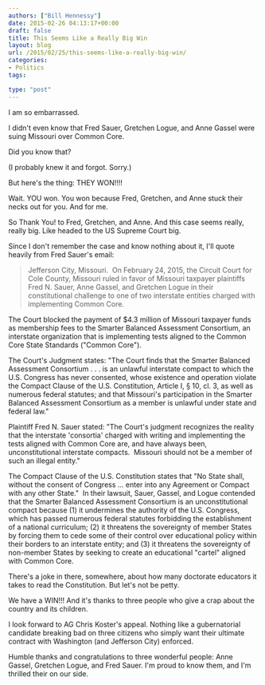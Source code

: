 ```yaml
---
authors: ["Bill Hennessy"]
date: 2015-02-26 04:13:17+00:00
draft: false
title: This Seems Like a Really Big Win
layout: blog
url: /2015/02/25/this-seems-like-a-really-big-win/
categories:
- Politics
tags:

type: "post"
---
```


I am so embarrassed.

I didn't even know that Fred Sauer, Gretchen Logue, and Anne Gassel were suing Missouri over Common Core.

Did you know that?

(I probably knew it and forgot. Sorry.)

But here's the thing: THEY WON!!!!

Wait. YOU won. You won because Fred, Gretchen, and Anne stuck their necks out for you. And for me.

So Thank You! to Fred, Gretchen, and Anne. And this case seems really, really big. Like headed to the US Supreme Court big.

Since I don't remember the case and know nothing about it, I'll quote heavily from Fred Sauer's email:



> Jefferson City, Missouri.  On February 24, 2015, the Circuit Court for Cole County, Missouri ruled in favor of Missouri taxpayer plaintiffs Fred N. Sauer, Anne Gassel, and Gretchen Logue in their constitutional challenge to one of two interstate entities charged with implementing Common Core.

The Court blocked the payment of $4.3 million of Missouri taxpayer funds as membership fees to the Smarter Balanced Assessment Consortium, an interstate organization that is implementing tests aligned to the Common Core State Standards ("Common Core").

The Court's Judgment states: "The Court finds that the Smarter Balanced Assessment Consortium . . . is an unlawful interstate compact to which the U.S. Congress has never consented, whose existence and operation violate the Compact Clause of the U.S. Constitution, Article I, § 10, cl. 3, as well as numerous federal statutes; and that Missouri's participation in the Smarter Balanced Assessment Consortium as a member is unlawful under state and federal law."

Plaintiff Fred N. Sauer stated: "The Court's judgment recognizes the reality that the interstate 'consortia' charged with writing and implementing the tests aligned with Common Core are, and have always been, unconstitutional interstate compacts.  Missouri should not be a member of such an illegal entity."

The Compact Clause of the U.S. Constitution states that "No State shall, without the consent of Congress ... enter into any Agreement or Compact with any other State."  In their lawsuit, Sauer, Gassel, and Logue contended that the Smarter Balanced Assessment Consortium is an unconstitutional compact because (1) it undermines the authority of the U.S. Congress, which has passed numerous federal statutes forbidding the establishment of a national curriculum; (2) it threatens the sovereignty of member States by forcing them to cede some of their control over educational policy within their borders to an interstate entity; and (3) it threatens the sovereignty of non-member States by seeking to create an educational "cartel" aligned with Common Core.



There's a joke in there, somewhere, about how many doctorate educators it takes to read the Constitution. But let's not be petty.

We have a WIN!!! And it's thanks to three people who give a crap about the country and its children.

I look forward to AG Chris Koster's appeal. Nothing like a gubernatorial candidate breaking bad on three citizens who simply want their ultimate contract with Washington (and Jefferson City) enforced.

Humble thanks and congratulations to three wonderful people: Anne Gassel, Gretchen Logue, and Fred Sauer. I'm proud to know them, and I'm thrilled their on our side.
